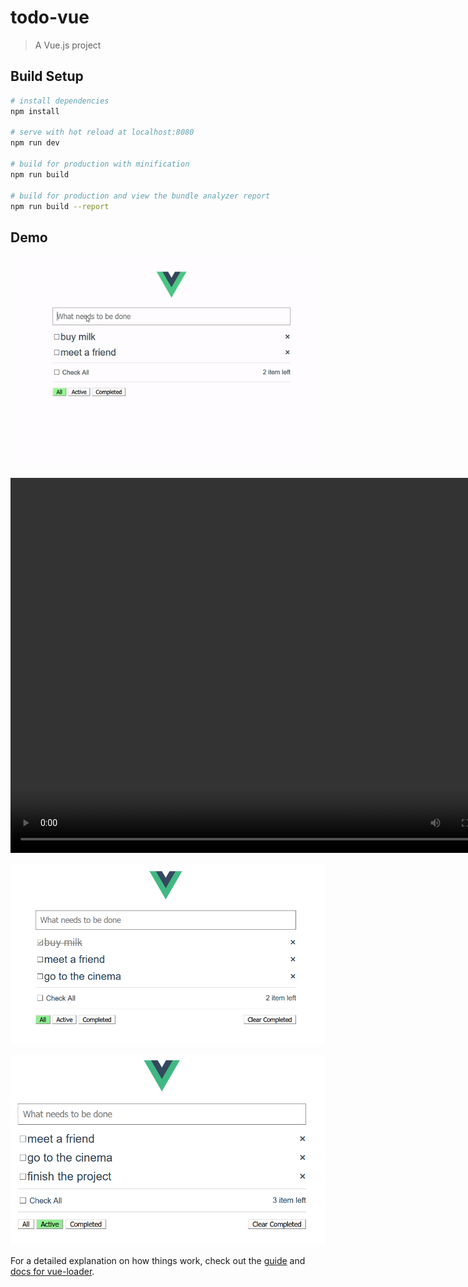 # todo-vue

> A Vue.js project  

## Build Setup

``` bash
# install dependencies
npm install

# serve with hot reload at localhost:8080
npm run dev

# build for production with minification
npm run build

# build for production and view the bundle analyzer report
npm run build --report  
```

## Demo   

![demo](./demo/demo.gif)  

<video src="./demo/demo.mp4" width="800px" height="600px" controls="controls"></video>

![demo](./demo/1.png)

![demo](./demo/2.png)

For a detailed explanation on how things work, check out the [guide](http://vuejs-templates.github.io/webpack/) and [docs for vue-loader](http://vuejs.github.io/vue-loader).